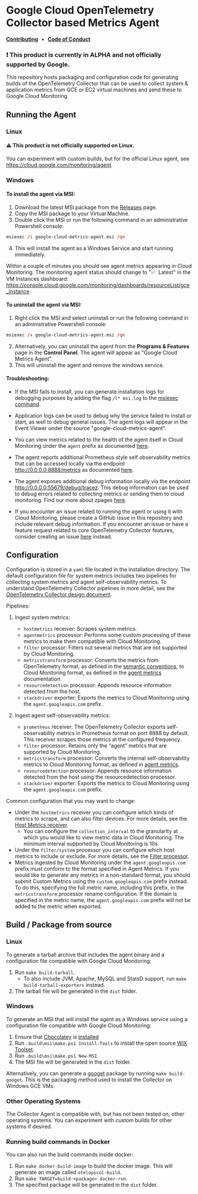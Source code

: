 # Google Cloud OpenTelemetry Collector based Metrics Agent

<p>
  <strong>
    <a href="docs/contributing.md">Contributing</a>
    &nbsp;&nbsp;&bull;&nbsp;&nbsp;
    <a href="docs/code-of-conduct.md">Code of Conduct</a>
  </strong>
</p>


### :exclamation: This product is currently in ALPHA and not officially supported by Google.

This repository hosts packaging and configuration code for generating builds of the OpenTelemetry Collector that can be used to collect system & application metrics from GCE or EC2 virtual machines and send these to Google Cloud Monitoring.

## Running the Agent

### Linux

#### :warning: This product is not officially supported on Linux.

You can experiment with custom builds, but for the official Linux agent, see https://cloud.google.com/monitoring/agent.

### Windows

#### To install the agent via MSI:

1. Download the latest MSI package from the [Releases](https://github.com/GoogleCloudPlatform/opentelemetry-operations-collector/releases) page.
2. Copy the MSI package to your Virtual Machine.
3. Double click the MSI or run the following command in an administrative Powershell console:
```ps
msiexec /i google-cloud-metrics-agent.msi /qn
```
4. This will install the agent as a Windows Service and start running immediately.

Within a couple of minutes you should see agent metrics appearing in Cloud Monitoring. The monitoring agent status should change to ":white_check_mark:&nbsp;&nbsp;Latest" in the VM Instances dashboard: https://console.cloud.google.com/monitoring/dashboards/resourceList/gce_instance.

#### To uninstall the agent via MSI:

1. Right click the MSI and select uninstall or run the following command in an administrative Powershell console:
```ps
msiexec /x google-cloud-metrics-agent.msi /qn
```
2. Alternatively, you can uninstall the agent from the **Programs & Features** page in the **Control Panel**. The agent will appear as "Google Cloud Metrics Agent".
3. This will uninstall the agent and remove the windows service.

#### Troubleshooting:

- If the MSI fails to install, you can generate installation logs for debugging purposes by adding the flag `/l* msi.log` to the [msiexec command](https://docs.microsoft.com/en-us/windows/win32/msi/command-line-options).

- Application logs can be used to debug why the service failed to install or start, as well to debug general issues. The agent logs will appear in the Event Viewer under the source "google-cloud-metrics-agent".

- You can view metrics related to the health of the agent itself in Cloud Monitoring under the `agent` prefix as documented [here](https://cloud.google.com/monitoring/api/metrics_agent#agent-agent).

- The agent reports additional Prometheus style self observability metrics that can be accessed locally via the endpoint http://0.0.0.0:8888/metrics as documented [here](https://github.com/open-telemetry/opentelemetry-collector/blob/master/docs/observability.md).

- The agent exposes additional debug information locally via the endpoint http://0.0.0.0:55679/debug/tracez. This debug information can be used to debug errors related to collecting metrics or sending them to cloud monitoring. Find our more about zpages [here](https://github.com/open-telemetry/opentelemetry-specification/blob/master/experimental/trace/zpages.md).

- If you encounter an issue related to running the agent or using it with Cloud Monitoring, please create a GitHub issue in this repository and include relevant debug information. If you encounter an issue or have a feature request related to core OpenTelemetry Collector features, consider creating an issue [here](https://github.com/open-telemetry/opentelemetry-collector/issues) instead.

## Configuration

Configuration is stored in a `yaml` file located in the installation directory. The default configuration file for system metrics includes two pipelines for collecting system metrics and agent self-observability metrics. To understand OpenTelemetry Collector pipelines in more detail, see the [OpenTelemetry Collector design document](https://github.com/open-telemetry/opentelemetry-collector/blob/master/docs/design.md).

Pipelines:

1. Ingest system metrics:

    - `hostmetrics` receiver: Scrapes system metrics.
    - `agentmetrics` processor: Performs some custom processing of these metrics to make them compatible with Cloud Monitoring.
    - `filter` processor: Filters out several metrics that are not supported by Cloud Monitoring.
    - `metricstransform` processor: Converts the metrics from OpenTelemetry format, as defined in the [semantic conventions](https://github.com/open-telemetry/opentelemetry-specification/tree/master/specification/metrics/semantic_conventions), to Cloud Monitoring format, as defined in the [agent metrics](https://cloud.google.com/monitoring/api/metrics_agent) documentation.
    - `resourcedetection` processor: Appends resource information detected from the host.
    - `stackdriver` exporter: Exports the metrics to Cloud Monitoring using the `agent.googleapis.com` prefix.

2. Ingest agent self-observability metrics:

    - `prometheus` receiver: The OpenTelemetry Collector exports self-observability metrics in Prometheus format on port 8888 by default. This receiver scrapes those metrics at the configured frequency.
    - `filter` processor: Retains only the “agent” metrics that are supported by Cloud Monitoring.
    - `metricstransform` processor: Converts the internal self-observability metrics to Cloud Monitoring format, as defined in [agent metrics](https://cloud.google.com/monitoring/api/metrics_agent).
    - `resourcedetection` processor: Appends resource information detected from the host using the resourcedetection processor.
    - `stackdriver` exporter: Exports the metrics to Cloud Monitoring using the `agent.googleapis.com` prefix.
 
Common configuration that you may want to change:

- Under the `hostmetrics` receiver you can configure which kinds of metrics to scrape, and can also filter devices. For more details, see the [Host Metrics receiver](https://github.com/open-telemetry/opentelemetry-collector/tree/master/receiver/hostmetricsreceiver).
    - You can configure the `collection_interval` to the granularity at which you would like to view metric data in Cloud Monitoring. The minimum interval supported by Cloud Monitoring is 10s.
- Under the `filter/system` processor you can configure which host metrics to include or exclude. For more details, see the [Filter processor](https://github.com/open-telemetry/opentelemetry-collector/tree/master/processor/filterprocessor).
- Metrics ingested by Cloud Monitoring under the `agent.googleapis.com` prefix must conform to the format specified in Agent Metrics. If you would like to generate any metrics in a non-standard format, you should submit Custom Metrics using the `custom.googleapis.com` prefix instead. To do this, specifying the full metric name, including this prefix, in the `metricstransform` processor rename configuration. If the domain is specified in the metric name, the `agent.googleapis.com` prefix will not be added to the metric when exported.

## Build / Package from source

### Linux

To generate a tarball archive that includes the agent binary and a configuration file compatible with Google Cloud Monitoring:

1. Run `make build-tarball`.
    - To also include JVM, Apache, MySQL and StatsD support, run `make build-tarball-exporters` instead.
2. The tarball file will be generated in the `dist` folder.

### Windows

To generate an MSI that will install the agent as a Windows service using a configuration file compatible with Google Cloud Monitoring:

1. Ensure that [Chocolatey](https://docs.chocolatey.org/en-us/) is [installed](https://docs.chocolatey.org/en-us/choco/setup)
2. Run `.build\msi\make.ps1 Install-Tools` to install the open source [WIX Toolset](https://wixtoolset.org).
3. Run `.build\msi\make.ps1 New-MSI`.
4. The MSI file will be generated in the `dist` folder.

Alternatively, you can generate a [googet](https://github.com/google/googet) package by running `make build-googet`. This is the packaging method used to install the Collector on Windows GCE VMs.

### Other Operating Systems

The Collector Agent is compatible with, but has not been tested on, other operating systems. You can experiment with custom builds for other systems if desired.

### Running build commands in Docker

You can also run the build commands inside docker:

1. Run `make docker-build-image` to build the docker image. This will generate an image called `otelopscol-build`.
2. Run `make TARGET=build-<package> docker-run`.
3. The specified package will be generated in the `dist` folder.
